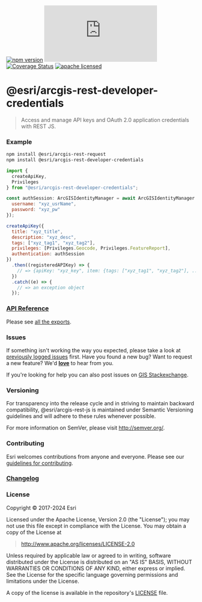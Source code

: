 [![npm version][npm-img]][npm-url]
[![gzip bundle size][gzip-image]][npm-url]
[![Coverage Status][coverage-img]][coverage-url]
[![apache licensed](https://img.shields.io/badge/license-Apache-green.svg?style=flat-square)](https://raw.githubusercontent.com/Esri/arcgis-rest-js/master/LICENSE)

[npm-img]: https://img.shields.io/npm/v/@esri/arcgis-rest-developer-credentials.svg?style=flat-square
[npm-url]: https://www.npmjs.com/package/@esri/arcgis-rest-developer-credentials
[gzip-image]: https://img.badgesize.io/https://unpkg.com/@esri/arcgis-rest-developer-credentials/dist/bundled/developer-credentials.umd.min.js?compression=gzip
[coverage-img]: https://codecov.io/gh/Esri/arcgis-rest-js/branch/master/graph/badge.svg
[coverage-url]: https://codecov.io/gh/Esri/arcgis-rest-js

# @esri/arcgis-rest-developer-credentials

> Access and manage API keys and OAuth 2.0 application credentials with REST JS.

### Example

```bash
npm install @esri/arcgis-rest-request
npm install @esri/arcgis-rest-developer-credentials
```

```js
import {
  createApiKey,
  Privileges
} from "@esri/arcgis-rest-developer-credentials";

const authSession: ArcGISIdentityManager = await ArcGISIdentityManager.signIn({
  username: "xyz_usrName",
  password: "xyz_pw"
});

createApiKey({
  title: "xyz_title",
  description: "xyz_desc",
  tags: ["xyz_tag1", "xyz_tag2"],
  privileges: [Privileges.Geocode, Privileges.FeatureReport],
  authentication: authSession
})
  .then((registeredAPIKey) => {
    // => {apiKey: "xyz_key", item: {tags: ["xyz_tag1", "xyz_tag2"], ...}, ...}
  })
  .catch((e) => {
    // => an exception object
  });
```

### [API Reference](https://developers.arcgis.com/arcgis-rest-js/api-reference/arcgis-rest-developer-credentials/)

Please see [all the exports](https://developers.arcgis.com/arcgis-rest-js/api-reference/arcgis-rest-developer-credentials/#exports).

### Issues

If something isn't working the way you expected, please take a look at [previously logged issues](https://github.com/Esri/arcgis-rest-js/issues) first. Have you found a new bug? Want to request a new feature? We'd [**love**](https://github.com/Esri/arcgis-rest-js/issues/new) to hear from you.

If you're looking for help you can also post issues on [GIS Stackexchange](http://gis.stackexchange.com/questions/ask?tags=esri-oss).

### Versioning

For transparency into the release cycle and in striving to maintain backward compatibility, @esri/arcgis-rest-js is maintained under Semantic Versioning guidelines and will adhere to these rules whenever possible.

For more information on SemVer, please visit <http://semver.org/>.

### Contributing

Esri welcomes contributions from anyone and everyone. Please see our [guidelines for contributing](CONTRIBUTING.md).

### [Changelog](https://github.com/Esri/arcgis-rest-js/blob/master/CHANGELOG.md)

### License

Copyright &copy; 2017-2024 Esri

Licensed under the Apache License, Version 2.0 (the "License");
you may not use this file except in compliance with the License.
You may obtain a copy of the License at

> <http://www.apache.org/licenses/LICENSE-2.0>

Unless required by applicable law or agreed to in writing, software
distributed under the License is distributed on an "AS IS" BASIS,
WITHOUT WARRANTIES OR CONDITIONS OF ANY KIND, either express or implied.
See the License for the specific language governing permissions and
limitations under the License.

A copy of the license is available in the repository's [LICENSE](../../LICENSE) file.
